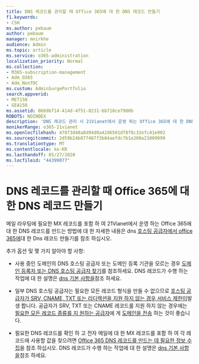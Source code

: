 ```yaml
---
title: DNS 레코드를 관리할 때 Office 365에 대 한 DNS 레코드 만들기
f1.keywords:
- CSH
ms.author: pebaum
author: pebaum
manager: mnirkhe
audience: Admin
ms.topic: article
ms.service: o365-administration
localization_priority: Normal
ms.collection:
- M365-subscription-management
- Adm_O365
- Adm_NonTOC
ms.custom: AdminSurgePortfolio
search.appverid:
- MET150
- GEA150
ms.assetid: 0669bf14-414d-4f51-8231-6b710ce7980b
ROBOTS: NOINDEX
description: 'DNS 레코드 관리 시 21Vianet에서 운영 하는 Office 365에 대 한 DNS 레코드를 만드는 방법에 대해 알아봅니다. '
monikerRange: o365-21vianet
ms.openlocfilehash: 478f3d48a8d94d0a42d6501df8f0c32efc41e902
ms.sourcegitcommit: 2d59b24b877487f3b84aefdc7b1e200a21009999
ms.translationtype: MT
ms.contentlocale: ko-KR
ms.lasthandoff: 05/27/2020
ms.locfileid: "44399077"
---
```

# <a name="create-dns-records-for-office-365-when-you-manage-your-dns-records"></a>DNS 레코드를 관리할 때 Office 365에 대 한 DNS 레코드 만들기

메일 라우팅에 필요한 MX 레코드를 포함 하 여 21Vianet에서 운영 하는 Office 365에 대 한 DNS 레코드를 만드는 방법에 대 한 자세한 내용은 dns [호스팅 공급자에서 office 365에](../get-help-with-domains/create-dns-records-at-any-dns-hosting-provider.md)대 한 Dns 레코드 만들기를 참조 하십시오. 
  
  
추가 옵션 및 몇 가지 알아야 할 사항:
      
-  사용 중인 도메인의 DNS 호스팅 공급자 또는 도메인 등록 기관을 모르는 경우 [도메인 등록자 또는 DNS 호스팅 공급자 찾기](../get-help-with-domains/find-your-domain-registrar.md)를 참조하세요. DNS 레코드가 수행 하는 작업에 대 한 설명은 [dns 기본 사항을](../get-help-with-domains/dns-basics.md)참조 하세요.
    
-  일부 DNS 호스팅 공급자는 필요한 모든 레코드 형식을 만들 수 없으므로 [호스팅 공급자가 SRV, CNAME, TXT 또는 리디렉션을 지원 하지 않는 경우 서비스 제한이](https://support.office.com/article/dfbb03e3-08c1-4c4e-b2f0-891665b29b77)발생 합니다. 공급자가 SRV, TXT 또는 CNAME 레코드를 지원 하지 않는 경우에는 [필요한 모든 레코드 종류를 지 원하는 공급자](https://support.office.com/article/dfbb03e3-08c1-4c4e-b2f0-891665b29b77)에 게 [도메인을 전송](https://docs.microsoft.com/microsoft-365/admin/get-help-with-domains/buy-a-domain-name) 하는 것이 좋습니다. 
    
- 필요한 DNS 레코드를 확인 하 고 전자 메일에 대 한 MX 레코드를 포함 하 여 각 레코드에 사용할 값을 찾으려면 [Office 365 DNS 레코드를 만드는 데 필요한 정보 수집](https://docs.microsoft.com/microsoft-365/admin/get-help-with-domains/information-for-dns-records)을 참조 하십시오. DNS 레코드가 수행 하는 작업에 대 한 설명은 [dns 기본 사항을](../get-help-with-domains/dns-basics.md)참조 하세요.
    

